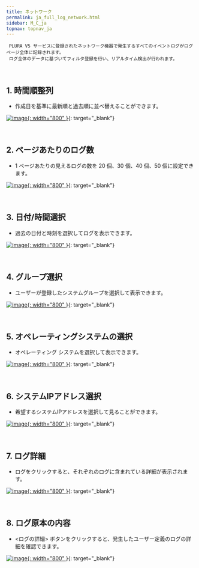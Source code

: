 ```yaml
---
title: ネットワーク
permalink: ja_full_log_network.html
sidebar: M_C_ja
topnav: topnav_ja
---
```


     PLURA V5 サービスに登録されたネットワーク機器で発生するすべてのイベントログがログページ全体に記録されます。
     ログ全体のデータに基づいてフィルタ登録を行い、リアルタイム検出が行われます。

 
<br />

## 1. 時間順整列
- 作成日を基準に最新順と過去順に並べ替えることができます。

[![image](/docs/images/Manual/common/full_log/network/1.png){: width="800" }](/docs/images/Manual/common/full_log/network/1.png){: target="_blank"} 

<br />

## 2. ページあたりのログ数
-  1 ページあたりの見えるログの数を 20 個、30 個、40 個、50 個に設定できます。

[![image](/docs/images/Manual/common/full_log/network/2.png){: width="800" }](/docs/images/Manual/common/full_log/network/2.png){: target="_blank"}  

<br />

## 3. 日付/時間選択
- 過去の日付と時刻を選択してログを表示できます。

[![image](/docs/images/Manual/common/full_log/network/3.png){: width="800" }](/docs/images/Manual/common/full_log/network/3.png){: target="_blank"}  

<br />

## 4. グループ選択
- ユーザーが登録したシステムグループを選択して表示できます。

[![image](/docs/images/Manual/common/full_log/network/4.png){: width="800" }](/docs/images/Manual/common/full_log/network/4.png){: target="_blank"}  

<br />

## 5. オペレーティングシステムの選択
-  オペレーティング システムを選択して表示できます。

[![image](/docs/images/Manual/common/full_log/network/5.png){: width="800" }](/docs/images/Manual/common/full_log/network/5.png){: target="_blank"}  

<br />

## 6. システムIPアドレス選択
- 希望するシステムIPアドレスを選択して見ることができます。

[![image](/docs/images/Manual/common/full_log/network/6.png){: width="800" }](/docs/images/Manual/common/full_log/network/6.png){: target="_blank"}  

<br />

## 7. ログ詳細
- ログをクリックすると、それぞれのログに含まれている詳細が表示されます。

[![image](/docs/images/Manual/common/full_log/network/7.png){: width="800" }](/docs/images/Manual/common/full_log/network/7.png){: target="_blank"}  

<br />

## 8. ログ原本の内容
- <ログの詳細> ボタンをクリックすると、発生したユーザー定義のログの詳細を確認できます。

[![image](/docs/images/Manual/common/full_log/network/8.png){: width="800" }](/docs/images/Manual/common/full_log/network/8.png){: target="_blank"} 